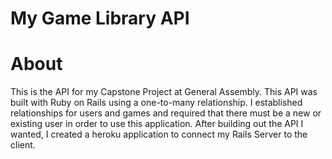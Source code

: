 <h1>My Game Library API</h1>

<h1>About</h1>

<p> This is the API for my Capstone Project at General Assembly. This API was built with Ruby on Rails using a one-to-many relationship.  I established relationships for users and games and required that there must be a new or existing user in order to use this application. After building out the API I wanted, I created a heroku application to connect my Rails Server to the client.</p>
